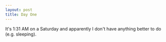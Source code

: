 ```yaml
---
layout: post
title: Day One
---
```


It's 1:31 AM on a Saturday and apparently I don't have anything better to do (e.g. sleeping).
